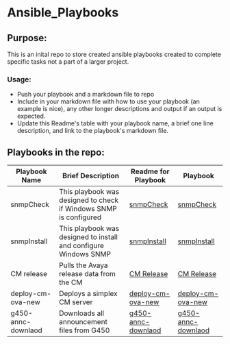 # Ansible_Playbooks

## Purpose:
This is an inital repo to store created ansible playbooks created to complete specific tasks not a part of a larger project.

### Usage:
* Push your playbook and a markdown file to repo
* Include in your markdown file with how to use your playbook (an example is nice), any other longer descriptions and output if an output is expected.
* Update this Readme's table with your playbook name, a brief one line description, and link to the playbook's markdown file.

## Playbooks in the repo:

|Playbook Name|Brief Description|Readme for Playbook|Playbook|
|---|---|---|---|
|snmpCheck|This playbook was designed to check if Windows SNMP is configured|[snmpCheck](win/snmpCheck.md)|[snmpCheck](win/snmpCheck.yml)|
|snmpInstall|This playbook was designed to install and configure Windows SNMP |[snmpInstall](win/snmpInstall.md)|[snmpInstall](win/snmpInstall.yml)|
|CM release|Pulls the Avaya release data from the CM |[CM Release](avaya/cmrelease.md)|[CM Release](avaya/cmrelease.yml)|
|deploy-cm-ova-new|Deploys a simplex CM server |[deploy-cm-ova-new](avaya/deploy-cm-ova-new.md)|[deploy-cm-ova-new](avaya/deploy-cm-ova-new.yml)|
|g450-annc-downlaod|Downloads all announcement files from G450 |[g450-annc-downlaod](avaya/g450-annc-downlaod.md)|[g450-annc-downlaod](avaya/g450-annc-downlaod.yml)|
